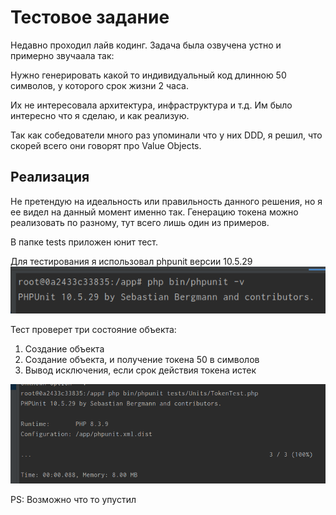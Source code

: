 # Тестовое задание

Недавно проходил лайв кодинг. Задача была озвучена устно и примерно звучаала так:

Нужно генерировать какой то индивидуальный код длинною 50 символов, у которого срок жизни 2 часа.

Их не интересовала архитектура, инфраструктура и т.д. Им было интересно что я сделаю, и как реализую.

Так как собедователи много раз упоминали что у них DDD, я решил, что скорей всего они говорят про Value Objects.

## Реализация

Не претендую на идеальность или правильность данного решения, но я ее видел на данный момент именно так. Генерацию токена можно реализовать по разному, тут всего лишь один из примеров.

В папке tests приложен юнит тест.

Для тестирования я использовал phpunit версии 10.5.29
![](images/1.png)

Тест проверет три состояние объекта:
1) Создание объекта
2) Создание объекта, и получение токена 50 в символов
3) Вывод исключения, если срок действия токена истек

![](images/2.png)

PS: Возможно что то упустил